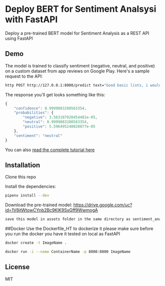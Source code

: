 # Deploy BERT for Sentiment Analsysi with FastAPI

Deploy a pre-trained BERT model for Sentiment Analysis as a REST API using FastAPI

## Demo
The model is trained to classify sentiment (negative, neutral, and positive) on a custom dataset from app reviews on Google Play. Here's a sample request to the API:

```bash
http POST http://127.0.0.1:8000/predict text="Good basic lists, i would like to create more lists, but the annual fee for unlimited lists is too out there"
```

The response you'll get looks something like this:

```js
{
    "confidence": 0.9999083280563354,
    "probabilities": {
        "negative": 3.563107020454481e-05,
        "neutral": 0.9999083280563354,
        "positive": 5.596495248028077e-05
    },
    "sentiment": "neutral"
}
```

You can also [read the complete tutorial here](https://www.curiousily.com/posts/deploy-bert-for-sentiment-analysis-as-rest-api-using-pytorch-transformers-by-hugging-face-and-fastapi/)

## Installation

Clone this repo

Install the dependencies:

```sh
pipenv install --dev
```

Download the pre-trained model:
https://drive.google.com/uc?id=1V8itWtowCYnb2Bc9KlK9SxGff9WwmogA

```sh
save this model in assets folder in the same directory as sentiment_analyzer
```
##Docker
Use the Dockerfile_HT to dockerize it please make sure before you run the docker you have it tested on local as FastAPI
```sh
docker create -t ImageName . 
```
```sh
docker run -i --name ContainerName -p 8000:8000 ImageName
```
## License

MIT
